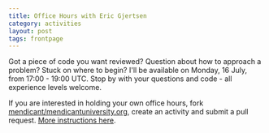 ```yaml
---
title: Office Hours with Eric Gjertsen
category: activities
layout: post
tags: frontpage
---
```


Got a piece of code you want reviewed? Question about how to approach a problem? Stuck on where to begin? I'll be available on Monday, 16 July, from 17:00 - 19:00 UTC. Stop by with your questions and code - all experience levels welcome.

If you are interested in holding your own office hours, fork [mendicant/mendicantuniversity.org](https://github.com/mendicant/mendicantuniversity.org), create an activity and submit a pull request. [More instructions here](https://github.com/mendicant/mendicantuniversity.org/wiki/How-to-post-an-activity-to-mendicantuniversity.org).

